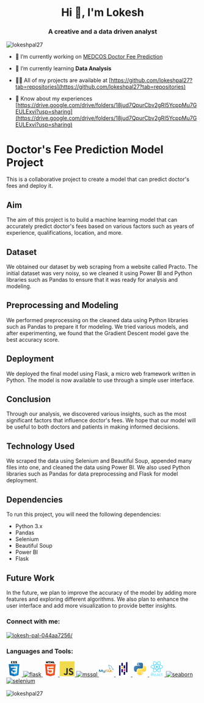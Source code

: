 <h1 align="center">Hi 👋, I'm Lokesh</h1>
<h3 align="center">A creative and a data driven analyst</h3>

<p align="left"> <img src="https://komarev.com/ghpvc/?username=lokeshpal27&label=Profile%20views&color=0e75b6&style=flat" alt="lokeshpal27" /> </p>

- 🔭 I’m currently working on [MEDCOS Doctor Fee Prediction](https://github.com/lokeshpal27/MEDCOS-DoctorFeePrediction)

- 🌱 I’m currently learning **Data Analysis**

- 👨‍💻 All of my projects are available at [https://github.com/lokeshpal27?tab=repositories](https://github.com/lokeshpal27?tab=repositories)

- 📄 Know about my experiences [https://drive.google.com/drive/folders/18jud7QpurCbv2gRI5YcppMu7GEULExvi?usp=sharing](https://drive.google.com/drive/folders/18jud7QpurCbv2gRI5YcppMu7GEULExvi?usp=sharing)
# Doctor's Fee Prediction Model Project

This is a collaborative project to create a model that can predict doctor's fees and deploy it.

## Aim
The aim of this project is to build a machine learning model that can accurately predict doctor's fees based on various factors such as years of experience, qualifications, location, and more.

## Dataset
We obtained our dataset by web scraping from a website called Practo. The initial dataset was very noisy, so we cleaned it using Power BI and Python libraries such as Pandas to ensure that it was ready for analysis and modeling.

## Preprocessing and Modeling
We performed preprocessing on the cleaned data using Python libraries such as Pandas to prepare it for modeling. We tried various models, and after experimenting, we found that the Gradient Descent model gave the best accuracy score.

## Deployment
We deployed the final model using Flask, a micro web framework written in Python. The model is now available to use through a simple user interface.

## Conclusion
Through our analysis, we discovered various insights, such as the most significant factors that influence doctor's fees. We hope that our model will be useful to both doctors and patients in making informed decisions.

## Technology Used
We scraped the data using Selenium and Beautiful Soup, appended many files into one, and cleaned the data using Power BI. We also used Python libraries such as Pandas for data preprocessing and Flask for model deployment.

## Dependencies
To run this project, you will need the following dependencies:

- Python 3.x
- Pandas
- Selenium
- Beautiful Soup
- Power BI
- Flask

## Future Work
In the future, we plan to improve the accuracy of the model by adding more features and exploring different algorithms. We also plan to enhance the user interface and add more visualization to provide better insights.



<h3 align="left">Connect with me:</h3>
<p align="left">
<a href="https://linkedin.com/in/lokesh-pal-044aa7256/" target="blank"><img align="center" src="https://raw.githubusercontent.com/rahuldkjain/github-profile-readme-generator/master/src/images/icons/Social/linked-in-alt.svg" alt="lokesh-pal-044aa7256/" height="30" width="40" /></a>
</p>

<h3 align="left">Languages and Tools:</h3>
<p align="left"> <a href="https://www.w3schools.com/css/" target="_blank" rel="noreferrer"> <img src="https://raw.githubusercontent.com/devicons/devicon/master/icons/css3/css3-original-wordmark.svg" alt="css3" width="40" height="40"/> </a> <a href="https://flask.palletsprojects.com/" target="_blank" rel="noreferrer"> <img src="https://www.vectorlogo.zone/logos/pocoo_flask/pocoo_flask-icon.svg" alt="flask" width="40" height="40"/> </a> <a href="https://www.w3.org/html/" target="_blank" rel="noreferrer"> <img src="https://raw.githubusercontent.com/devicons/devicon/master/icons/html5/html5-original-wordmark.svg" alt="html5" width="40" height="40"/> </a> <a href="https://developer.mozilla.org/en-US/docs/Web/JavaScript" target="_blank" rel="noreferrer"> <img src="https://raw.githubusercontent.com/devicons/devicon/master/icons/javascript/javascript-original.svg" alt="javascript" width="40" height="40"/> </a> <a href="https://www.microsoft.com/en-us/sql-server" target="_blank" rel="noreferrer"> <img src="https://www.svgrepo.com/show/303229/microsoft-sql-server-logo.svg" alt="mssql" width="40" height="40"/> </a> <a href="https://www.mysql.com/" target="_blank" rel="noreferrer"> <img src="https://raw.githubusercontent.com/devicons/devicon/master/icons/mysql/mysql-original-wordmark.svg" alt="mysql" width="40" height="40"/> </a> <a href="https://pandas.pydata.org/" target="_blank" rel="noreferrer"> <img src="https://raw.githubusercontent.com/devicons/devicon/2ae2a900d2f041da66e950e4d48052658d850630/icons/pandas/pandas-original.svg" alt="pandas" width="40" height="40"/> </a> <a href="https://www.python.org" target="_blank" rel="noreferrer"> <img src="https://raw.githubusercontent.com/devicons/devicon/master/icons/python/python-original.svg" alt="python" width="40" height="40"/> </a> <a href="https://reactjs.org/" target="_blank" rel="noreferrer"> <img src="https://raw.githubusercontent.com/devicons/devicon/master/icons/react/react-original-wordmark.svg" alt="react" width="40" height="40"/> </a> <a href="https://seaborn.pydata.org/" target="_blank" rel="noreferrer"> <img src="https://seaborn.pydata.org/_images/logo-mark-lightbg.svg" alt="seaborn" width="40" height="40"/> </a> <a href="https://www.selenium.dev" target="_blank" rel="noreferrer"> <img src="https://raw.githubusercontent.com/detain/svg-logos/780f25886640cef088af994181646db2f6b1a3f8/svg/selenium-logo.svg" alt="selenium" width="40" height="40"/> </a> </p>

<p><img align="center" src="https://github-readme-stats.vercel.app/api/top-langs?username=lokeshpal27&show_icons=true&locale=en&layout=compact" alt="lokeshpal27" /></p>
